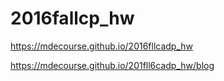 # 2016fallcp_hw
https://mdecourse.github.io/2016fllcadp_hw

https://mdecourse.github.io/201fll6cadp_hw/blog
